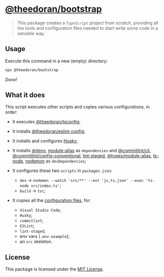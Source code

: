 # [@theedoran/bootstrap](https://github.com/theedoran/bootstrap)

> This package creates a `TypeScript` project from scratch, providing all the tools and configuration files needed to start write some code in a sensible way.

## Usage

Execute this command in a new (empty) directory:

```bash
npx @theedoran/bootstrap
```

_Done!_

## What it does

This script executes other scripts and copies various configurations, in order:

- It executes [@theedoran/tsconfig](https://github.com/theedoran/tsconfig);
- It installs [@theedoran/eslint-config](https://github.com/theedoran/eslint-config);
- It installs and configures [Husky](https://github.com/typicode/husky);
- It installs [dotenv](https://github.com/motdotla/dotenv), [module-alias](https://github.com/ilearnio/module-alias) as `dependencies` and [@commitlint/cli](https://github.com/conventional-changelog/commitlint), [@commitlint/config-conventional](https://github.com/conventional-changelog/commitlint), [lint-staged](https://github.com/okonet/lint-staged), [@types/module-alias](https://github.com/DefinitelyTyped/DefinitelyTyped/tree/master/types/module-alias), [ts-node](https://github.com/TypeStrong/ts-node), [nodemon](https://github.com/remy/nodemon) as `devDependencies`;
- It configures these two `scripts` in `packages.json`:

  - `dev` -> `nodemon --watch 'src/**' --ext 'js,ts,json' --exec 'ts-node src/index.ts'`;
  - `build` -> `tsc`;

- It copies all the [configuration files](https://github.com/theedoran/bootstrap/tree/main/files), for:
  - `Visual Studio Code`;
  - `Husky`;
  - `commitlint`;
  - `ESLint`;
  - `lint-staged`;
  - env vars (`.env.example`);
  - an `src` skeleton.

## License

This package is licensed under the [MIT License](https://opensource.org/licenses/MIT).
